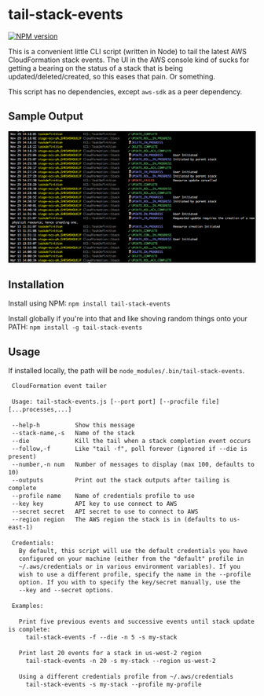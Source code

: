 # tail-stack-events

[![NPM version](https://img.shields.io/npm/v/tail-stack-events.svg)](https://www.npmjs.com/package/tail-stack-events)

This is a convenient little CLI script (written in Node) to tail
the latest AWS CloudFormation stack events. The UI in the AWS
console kind of sucks for getting a bearing on the status of
a stack that is being updated/deleted/created, so this eases
that pain. Or something.

This script has no dependencies, except `aws-sdk` as a peer dependency.

## Sample Output
![sample output](./docs/sample-output.png)

## Installation
Install using NPM: `npm install tail-stack-events`

Install globally if you're into that and like shoving random things
onto your PATH: `npm install -g tail-stack-events`

## Usage
If installed locally, the path will be `node_modules/.bin/tail-stack-events`.

```
 CloudFormation event tailer
 
 Usage: tail-stack-events.js [--port port] [--procfile file] [...processes,...]
 
 --help-h          Show this message
 --stack-name,-s   Name of the stack
 --die             Kill the tail when a stack completion event occurs
 --follow,-f       Like "tail -f", poll forever (ignored if --die is present)
 --number,-n num   Number of messages to display (max 100, defaults to 10)
 --outputs         Print out the stack outputs after tailing is complete
 --profile name    Name of credentials profile to use
 --key key         API key to use connect to AWS
 --secret secret   API secret to use to connect to AWS
 --region region   The AWS region the stack is in (defaults to us-east-1)
 
 Credentials:
   By default, this script will use the default credentials you have
   configured on your machine (either from the "default" profile in
   ~/.aws/credentials or in various environment variables). If you
   wish to use a different profile, specify the name in the --profile
   option. If you with to specify the key/secret manually, use the
   --key and --secret options.
 
 Examples:
 
   Print five previous events and successive events until stack update is complete:
     tail-stack-events -f --die -n 5 -s my-stack
 
   Print last 20 events for a stack in us-west-2 region
     tail-stack-events -n 20 -s my-stack --region us-west-2
 
   Using a different credentials profile from ~/.aws/credentials
     tail-stack-events -s my-stack --profile my-profile
```
